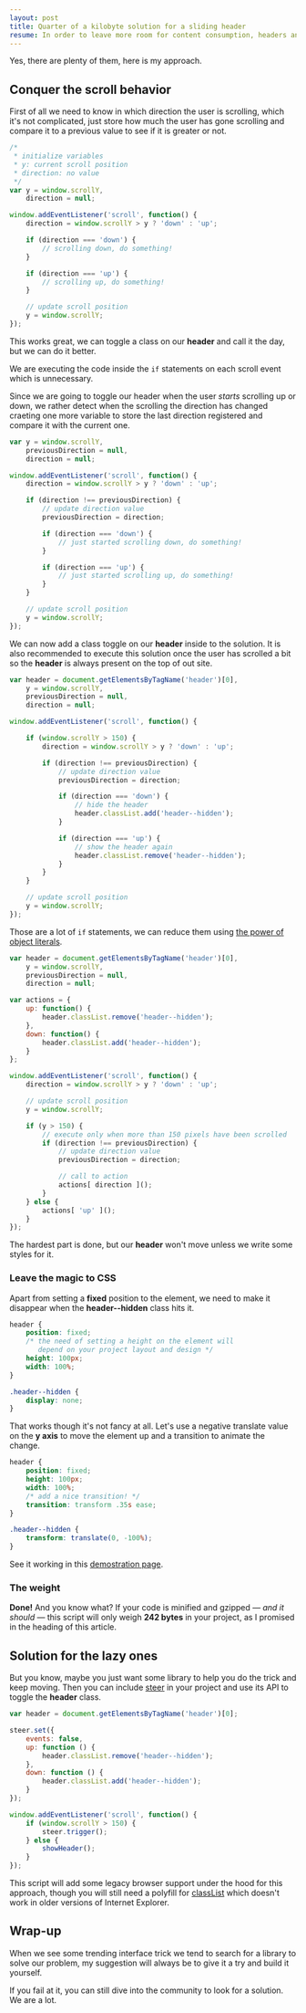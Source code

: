 ```yaml
---
layout: post
title: Quarter of a kilobyte solution for a sliding header
resume: In order to leave more room for content consumption, headers and navigation bars that hide when scrolling down and slide back when scrolling up became a common usability feature. Is there a zero dependencies light weight solution?
---
```


Yes, there are plenty of them, here is my approach.


## Conquer the scroll behavior

First of all we need to know in which direction the user is scrolling, which it's not complicated, just store how much the user has gone scrolling and compare it to a previous value to see if it is greater or not.

```js
/*
 * initialize variables
 * y: current scroll position
 * direction: no value
 */
var y = window.scrollY,
    direction = null;

window.addEventListener('scroll', function() {
    direction = window.scrollY > y ? 'down' : 'up';

    if (direction === 'down') {
        // scrolling down, do something!
    }

    if (direction === 'up') {
        // scrolling up, do something!
    }

    // update scroll position
    y = window.scrollY;
});
```

This works great, we can toggle a class on our **header** and call it the day, but we can do it better.

We are executing the code inside the `if` statements on each scroll event which is unnecessary.

Since we are going to toggle our header when the user *starts* scrolling up or down, we rather detect when the scrolling the direction has changed craeting one more variable to store the last direction registered and compare it with the current one.

```js
var y = window.scrollY,
    previousDirection = null,
    direction = null;

window.addEventListener('scroll', function() {
    direction = window.scrollY > y ? 'down' : 'up';

    if (direction !== previousDirection) {
        // update direction value
        previousDirection = direction;

        if (direction === 'down') {
            // just started scrolling down, do something!
        }

        if (direction === 'up') {
            // just started scrolling up, do something!
        }
    }

    // update scroll position
    y = window.scrollY;
});
```

We can now add a class toggle on our **header** inside to the solution. It is also recommended to execute this solution once the user has scrolled a bit so the **header** is always present on the top of out site.

```js
var header = document.getElementsByTagName('header')[0],
    y = window.scrollY,
    previousDirection = null,
    direction = null;

window.addEventListener('scroll', function() {

    if (window.scrollY > 150) {
        direction = window.scrollY > y ? 'down' : 'up';

        if (direction !== previousDirection) {
            // update direction value
            previousDirection = direction;

            if (direction === 'down') {
                // hide the header
                header.classList.add('header--hidden');
            }

            if (direction === 'up') {
                // show the header again
                header.classList.remove('header--hidden');
            }
        }
    }

    // update scroll position
    y = window.scrollY;
});
```

Those are a lot of `if` statements, we can reduce them using <a href="/2014/10/the-power-of-using-object-literals">the power of object literals</a>.

```js
var header = document.getElementsByTagName('header')[0],
    y = window.scrollY,
    previousDirection = null,
    direction = null;

var actions = {
    up: function() {
        header.classList.remove('header--hidden');
    },
    down: function() {
        header.classList.add('header--hidden');
    }
};

window.addEventListener('scroll', function() {
    direction = window.scrollY > y ? 'down' : 'up';

    // update scroll position
    y = window.scrollY;

    if (y > 150) {
        // execute only when more than 150 pixels have been scrolled
        if (direction !== previousDirection) {
            // update direction value
            previousDirection = direction;

            // call to action
            actions[ direction ]();
        }
    } else {
        actions[ 'up' ]();
    }
});
```

The hardest part is done, but our **header** won't move unless we write some styles for it.


### Leave the magic to CSS

Apart from setting a **fixed** position to the element, we need to make it disappear when the **header--hidden** class hits it.

```css
header {
    position: fixed;
    /* the need of setting a height on the element will
       depend on your project layout and design */
    height: 100px;
    width: 100%;
}

.header--hidden {
    display: none;
}
```

That works though it's not fancy at all. Let's use a negative translate value on the **y axis** to move the element up and a transition to animate the change.

```css
header {
    position: fixed;
    height: 100px;
    width: 100%;
    /* add a nice transition! */
    transition: transform .35s ease;
}

.header--hidden {
    transform: translate(0, -100%);
}
```

See it working in this <a href="https://jeremenichelli.github.io/sticky" target="_blank">demostration page</a>.


### The weight

**Done!** And you know what? If your code is minified and gzipped *&mdash; and it should &mdash;* this script will only weigh **242 bytes** in your project, as I promised in the heading of this article.


## Solution for the lazy ones

But you know, maybe you just want some library to help you do the trick and keep moving. Then you can include <a href="https://jeremenichelli.github.io/steer">steer</a> in your project and use its API to toggle the **header** class.

```js
var header = document.getElementsByTagName('header')[0];

steer.set({
    events: false,
    up: function () {
        header.classList.remove('header--hidden');
    },
    down: function () {
        header.classList.add('header--hidden');
    }
});

window.addEventListener('scroll', function() {
    if (window.scrollY > 150) {
        steer.trigger();
    } else {
        showHeader();
    }
});
```

This script will add some legacy browser support under the hood for this approach, though you will still need a polyfill for <a href="https://github.com/eligrey/classList.js" target="_blank">classList</a> which doesn't work in older versions of Internet Explorer.


## Wrap-up

When we see some trending interface trick we tend to search for a library to solve our problem, my suggestion will always be to give it a try and build it yourself.

If you fail at it, you can still dive into the community to look for a solution. We are a lot.
